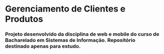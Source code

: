 # Gerenciamento de Clientes e Produtos

### Projeto desenvolvido da disciplina de web e mobile do curso de Bacharelado em Sistemas de Informação. Repositório destinado apenas para estudo.